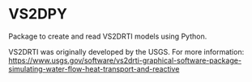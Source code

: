 # VS2DPY

Package to create and read VS2DRTI models using Python.

VS2DRTI was originally developed by the USGS. For more information:
https://www.usgs.gov/software/vs2drti-graphical-software-package-simulating-water-flow-heat-transport-and-reactive